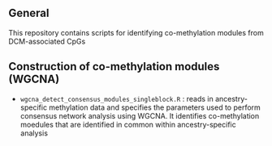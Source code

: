 ## General 
This repository contains scripts for identifying co-methylation modules from DCM-associated CpGs

## Construction of co-methylation modules (WGCNA)

* `wgcna_detect_consensus_modules_singleblock.R` : reads in ancestry-specific methylation data and specifies the parameters used to perform consensus network analysis using WGCNA. It identifies co-methylation moedules that are identified in common within ancestry-specific analysis 



